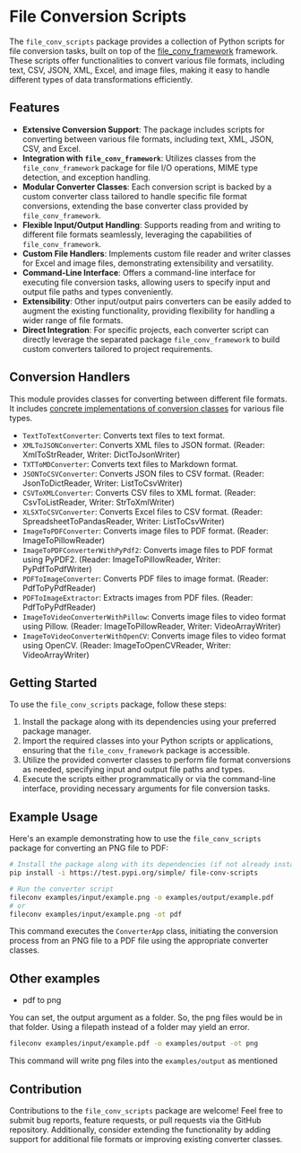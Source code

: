 # File Conversion Scripts

The `file_conv_scripts` package provides a collection of Python scripts for file conversion tasks, built on top of the [file_conv_framework](https://test.pypi.org/project/file-conv-framework/) framework. These scripts offer functionalities to convert various file formats, including text, CSV, JSON, XML, Excel, and image files, making it easy to handle different types of data transformations efficiently.

## Features

- **Extensive Conversion Support**: The package includes scripts for converting between various file formats, including text, XML, JSON, CSV, and Excel.
- **Integration with `file_conv_framework`**: Utilizes classes from the `file_conv_framework` package for file I/O operations, MIME type detection, and exception handling.
- **Modular Converter Classes**: Each conversion script is backed by a custom converter class tailored to handle specific file format conversions, extending the base converter class provided by `file_conv_framework`.
- **Flexible Input/Output Handling**: Supports reading from and writing to different file formats seamlessly, leveraging the capabilities of `file_conv_framework`.
- **Custom File Handlers**: Implements custom file reader and writer classes for Excel and image files, demonstrating extensibility and versatility.
- **Command-Line Interface**: Offers a command-line interface for executing file conversion tasks, allowing users to specify input and output file paths and types conveniently.
- **Extensibility**: Other input/output pairs converters can be easily added to augment the existing functionality, providing flexibility for handling a wider range of file formats.
- **Direct Integration**: For specific projects, each converter script can directly leverage the separated package `file_conv_framework` to build custom converters tailored to project requirements.

## Conversion Handlers

This module provides classes for converting between different file formats. It includes [concrete implementations of conversion classes](./file_conv_scripts/converters.py) for various file types.

- `TextToTextConverter`: Converts text files to text format.
- `XMLToJSONConverter`: Converts XML files to JSON format. (Reader: XmlToStrReader, Writer: DictToJsonWriter)
- `TXTToMDConverter`: Converts text files to Markdown format.
- `JSONToCSVConverter`: Converts JSON files to CSV format. (Reader: JsonToDictReader, Writer: ListToCsvWriter)
- `CSVToXMLConverter`: Converts CSV files to XML format. (Reader: CsvToListReader, Writer: StrToXmlWriter)
- `XLSXToCSVConverter`: Converts Excel files to CSV format. (Reader: SpreadsheetToPandasReader, Writer: ListToCsvWriter)
- `ImageToPDFConverter`: Converts image files to PDF format. (Reader: ImageToPillowReader)
- `ImageToPDFConverterWithPyPdf2`: Converts image files to PDF format using PyPDF2. (Reader: ImageToPillowReader, Writer: PyPdfToPdfWriter)
- `PDFToImageConverter`: Converts PDF files to image format. (Reader: PdfToPyPdfReader)
- `PDFToImageExtractor`: Extracts images from PDF files. (Reader: PdfToPyPdfReader)
- `ImageToVideoConverterWithPillow`: Converts image files to video format using Pillow. (Reader: ImageToPillowReader, Writer: VideoArrayWriter)
- `ImageToVideoConverterWithOpenCV`: Converts image files to video format using OpenCV. (Reader: ImageToOpenCVReader, Writer: VideoArrayWriter)

## Getting Started

To use the `file_conv_scripts` package, follow these steps:

1. Install the package along with its dependencies using your preferred package manager.
2. Import the required classes into your Python scripts or applications, ensuring that the `file_conv_framework` package is accessible.
3. Utilize the provided converter classes to perform file format conversions as needed, specifying input and output file paths and types.
4. Execute the scripts either programmatically or via the command-line interface, providing necessary arguments for file conversion tasks.

## Example Usage

Here's an example demonstrating how to use the `file_conv_scripts` package for converting an PNG file to PDF:

```bash
# Install the package along with its dependencies (if not already installed)
pip install -i https://test.pypi.org/simple/ file-conv-scripts

# Run the converter script
fileconv examples/input/example.png -o examples/output/example.pdf
# or
fileconv examples/input/example.png -ot pdf
```

This command executes the `ConverterApp` class, initiating the conversion process from an PNG file to a PDF file using the appropriate converter classes.

## Other examples

- pdf to png

You can set, the output argument as a folder. So, the png files would be in that folder. Using a filepath instead of a folder may yield an error.

```bash
fileconv examples/input/example.pdf -o examples/output -ot png
```

This command will write png files into the `examples/output` as mentioned

## Contribution

Contributions to the `file_conv_scripts` package are welcome! Feel free to submit bug reports, feature requests, or pull requests via the GitHub repository. Additionally, consider extending the functionality by adding support for additional file formats or improving existing converter classes.

